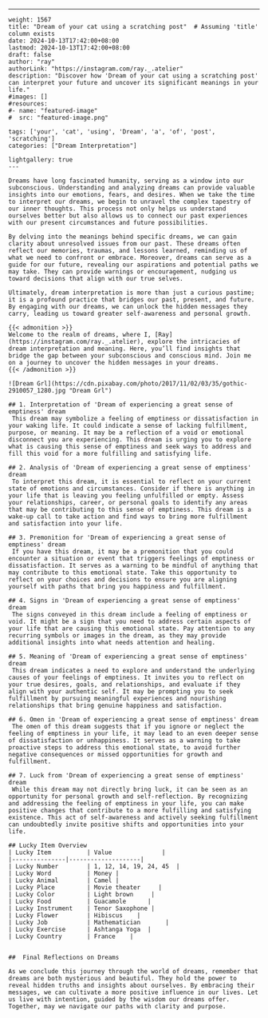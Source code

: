 ---
    weight: 1567
    title: "Dream of your cat using a scratching post"  # Assuming 'title' column exists
    date: 2024-10-13T17:42:00+08:00
    lastmod: 2024-10-13T17:42:00+08:00
    draft: false
    author: "ray"
    authorLink: "https://instagram.com/ray._.atelier"
    description: "Discover how 'Dream of your cat using a scratching post' can interpret your future and uncover its significant meanings in your life."
    #images: []
    #resources:
    #- name: "featured-image"
    #  src: "featured-image.png"
    
    tags: ['your', 'cat', 'using', 'Dream', 'a', 'of', 'post', 'scratching']
    categories: ["Dream Interpretation"]
    
    lightgallery: true
    ---
    
    Dreams have long fascinated humanity, serving as a window into our subconscious. Understanding and analyzing dreams can provide valuable insights into our emotions, fears, and desires. When we take the time to interpret our dreams, we begin to unravel the complex tapestry of our inner thoughts. This process not only helps us understand ourselves better but also allows us to connect our past experiences with our present circumstances and future possibilities.
    
    By delving into the meanings behind specific dreams, we can gain clarity about unresolved issues from our past. These dreams often reflect our memories, traumas, and lessons learned, reminding us of what we need to confront or embrace. Moreover, dreams can serve as a guide for our future, revealing our aspirations and potential paths we may take. They can provide warnings or encouragement, nudging us toward decisions that align with our true selves.
    
    Ultimately, dream interpretation is more than just a curious pastime; it is a profound practice that bridges our past, present, and future. By engaging with our dreams, we can unlock the hidden messages they carry, leading us toward greater self-awareness and personal growth.
    
    {{< admonition >}}
    Welcome to the realm of dreams, where I, [Ray](https://instagram.com/ray._.atelier), explore the intricacies of dream interpretation and meaning. Here, you’ll find insights that bridge the gap between your subconscious and conscious mind. Join me on a journey to uncover the hidden messages in your dreams.
    {{< /admonition >}}
    
    ![Dream Grl](https://cdn.pixabay.com/photo/2017/11/02/03/35/gothic-2910057_1280.jpg "Dream Grl")
    
    ## 1. Interpretation of 'Dream of experiencing a great sense of emptiness' dream
     This dream may symbolize a feeling of emptiness or dissatisfaction in your waking life. It could indicate a sense of lacking fulfillment, purpose, or meaning. It may be a reflection of a void or emotional disconnect you are experiencing. This dream is urging you to explore what is causing this sense of emptiness and seek ways to address and fill this void for a more fulfilling and satisfying life.
    
    ## 2. Analysis of 'Dream of experiencing a great sense of emptiness' dream
     To interpret this dream, it is essential to reflect on your current state of emotions and circumstances. Consider if there is anything in your life that is leaving you feeling unfulfilled or empty. Assess your relationships, career, or personal goals to identify any areas that may be contributing to this sense of emptiness. This dream is a wake-up call to take action and find ways to bring more fulfillment and satisfaction into your life.
    
    ## 3. Premonition for 'Dream of experiencing a great sense of emptiness' dream
     If you have this dream, it may be a premonition that you could encounter a situation or event that triggers feelings of emptiness or dissatisfaction. It serves as a warning to be mindful of anything that may contribute to this emotional state. Take this opportunity to reflect on your choices and decisions to ensure you are aligning yourself with paths that bring you happiness and fulfillment.
    
    ## 4. Signs in 'Dream of experiencing a great sense of emptiness' dream
     The signs conveyed in this dream include a feeling of emptiness or void. It might be a sign that you need to address certain aspects of your life that are causing this emotional state. Pay attention to any recurring symbols or images in the dream, as they may provide additional insights into what needs attention and healing.
    
    ## 5. Meaning of 'Dream of experiencing a great sense of emptiness' dream
     This dream indicates a need to explore and understand the underlying causes of your feelings of emptiness. It invites you to reflect on your true desires, goals, and relationships, and evaluate if they align with your authentic self. It may be prompting you to seek fulfillment by pursuing meaningful experiences and nourishing relationships that bring genuine happiness and satisfaction.
    
    ## 6. Omen in 'Dream of experiencing a great sense of emptiness' dream
     The omen of this dream suggests that if you ignore or neglect the feeling of emptiness in your life, it may lead to an even deeper sense of dissatisfaction or unhappiness. It serves as a warning to take proactive steps to address this emotional state, to avoid further negative consequences or missed opportunities for growth and fulfillment.
    
    ## 7. Luck from 'Dream of experiencing a great sense of emptiness' dream
     While this dream may not directly bring luck, it can be seen as an opportunity for personal growth and self-reflection. By recognizing and addressing the feeling of emptiness in your life, you can make positive changes that contribute to a more fulfilling and satisfying existence. This act of self-awareness and actively seeking fulfillment can undoubtedly invite positive shifts and opportunities into your life.
    
    ## Lucky Item Overview
    | Lucky Item          | Value              |
    |---------------|--------------------|
    | Lucky Number        | 1, 12, 14, 19, 24, 45  |
    | Lucky Word          | Money |
    | Lucky Animal        | Camel |
    | Lucky Place         | Movie theater     |
    | Lucky Color         | Light brown     |
    | Lucky Food          | Guacamole      |
    | Lucky Instrument    | Tenor Saxophone |
    | Lucky Flower        | Hibiscus    |
    | Lucky Job           | Mathematician       |
    | Lucky Exercise      | Ashtanga Yoga  |
    | Lucky Country       | France    |
    
    
    ##  Final Reflections on Dreams
    
    As we conclude this journey through the world of dreams, remember that dreams are both mysterious and beautiful. They hold the power to reveal hidden truths and insights about ourselves. By embracing their messages, we can cultivate a more positive influence in our lives. Let us live with intention, guided by the wisdom our dreams offer. Together, may we navigate our paths with clarity and purpose.
    